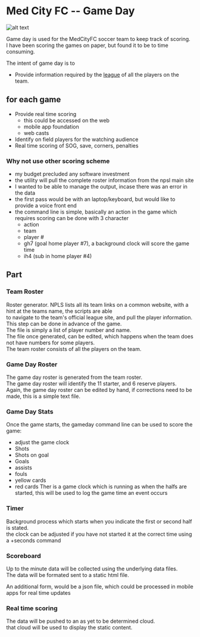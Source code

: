 
# Med City FC -- Game Day
 
![alt text](./image/mc.png "Med City FC")


Game day is used for the MedCityFC soccer team to keep track of scoring.  
I have been scoring the games on paper, but found it to be to time consuming.  

The intent of game day is to 

 - Provide information required by the [league](http://npsl.bonzidev.com/teams ) of all the players on the team.

## for each game
 - Provide real time scoring
   - this could be accessed on the web
   - mobile app foundation
   - web casts
 - Identify on field players for the watching audience
 - Real time scoring of SOG, save, corners, penalties


### Why not use other scoring scheme
 - my budget precluded any software investment
 - the utility will pull the complete roster information from the npsl main site
 - I wanted to be able to manage the output, incase there was an error in the data
 - the first pass would be with an laptop/keyboard, but would like to provide a voice front end
 - the command line is simple, basically an action in the game which requires scoring can be done with 3 character
   - action
   - team 
   - player #
	- gh7 (goal home player #7), a background clock will score the game time
	- ih4 (sub in home player #4)

## Part

### Team Roster
Roster generator. NPLS lists all its team links on a common website, with a hint at the teams name, the scripts are able   
to navigate to the team's official league site, and pull the player information.  
This step can be done in advance of the game.  
The file is simply a list of player number and name.  
The file once generated, can be edited, which happens when the team does not have numbers for some players.  
The team roster consists of all the players on the team.

### Game Day Roster
The game day roster is generated from the team roster.  
The game day roster will identify the 11 starter, and 6 reserve players.  
Again, the game day roster can be edited by hand, if corrections need to be made, this is a simple text file.


### Game Day Stats
Once the game starts, the gameday command line can be used to score the game:
 - adjust the game clock
 - Shots
 - Shots on goal
 - Goals
 - assists
 - fouls
 - yellow cards
 - red cards
Ther is a game clock which is running as when the halfs are started, this will be used to log the game time an event occurs

### Timer
Background process which starts when you indicate the first or second half is stated.   
the clock can be adjusted if you have not started it at the correct time using a +seconds command

### Scoreboard
Up to the minute data will be collected using the underlying data files.  
The data will be formated sent to a static html file.  

An additional form, would be a json file, which could be processed in mobile apps for real time updates

### Real time scoring
The data will be pushed to an as yet to be determined cloud.   
that cloud will be used to display the static content.





